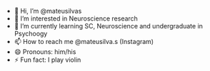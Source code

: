 - 👋 Hi, I’m @mateusilvas
- 👀 I’m interested in Neuroscience research  
- 🌱 I’m currently learning SC, Neuroscience and undergraduate in Psychoogy
- 📫 How to reach me @mateusilva.s (Instagram)
- 😄 Pronouns: him/his
- ⚡ Fun fact: I play violin

<!---
mateusilvas/mateusilvas is a ✨ special ✨ repository because its `README.md` (this file) appears on your GitHub profile.
You can click the Preview link to take a look at your changes.
--->
